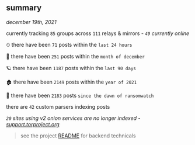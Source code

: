 
## summary
_december 19th, 2021_

currently tracking `85` groups across `111` relays & mirrors - _`49` currently online_

⏲ there have been `71` posts within the `last 24 hours`

🦈 there have been `251` posts within the `month of december`

🪐 there have been `1187` posts within the `last 90 days`

🏚 there have been `2149` posts within the `year of 2021`

🦕 there have been `2183` posts `since the dawn of ransomwatch`

there are `42` custom parsers indexing posts

_`20` sites using v2 onion services are no longer indexed - [support.torproject.org](https://support.torproject.org/onionservices/v2-deprecation/)_

> see the project [README](https://github.com/thetanz/ransomwatch#ransomwatch--) for backend technicals
